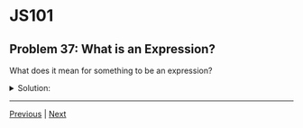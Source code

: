 # JS101
## Problem 37: What is an Expression?

What does it mean for something to be an expression?

<details>
<summary>Solution:</summary>

An expression is anything that JavaScript can evaluate to a value, even if that value is `undefined` or `null`. With few exceptions, almost everything you write in JavaScript is an expression.

Examples of expressions:
```js
42                    // literal value
2 + 2                 // arithmetic operation
"hello"               // string literal
myVariable            // variable reference
myFunction()          // function call
x > 5                 // comparison
true && false         // logical operation
```

All of these can be evaluated to produce a value, so they're expressions. The key characteristic of an expression is that it can be used anywhere JavaScript expects a value.

</details>

---

[Previous](36.md) | [Next](38.md)

